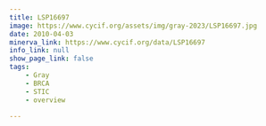 ```yaml
---
title: LSP16697
image: https://www.cycif.org/assets/img/gray-2023/LSP16697.jpg
date: 2010-04-03
minerva_link: https://www.cycif.org/data/LSP16697
info_link: null
show_page_link: false
tags:
    - Gray
    - BRCA
    - STIC
    - overview

---
```


